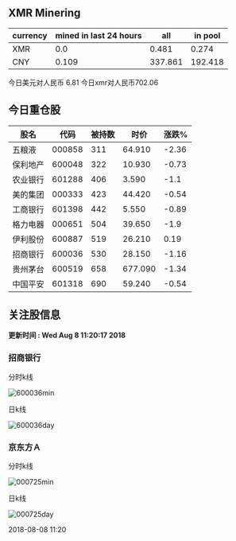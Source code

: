 ## XMR Minering

|currency|mined in last 24 hours|all|in pool|
|---|---|---|---|
|XMR|0.0|0.481|0.274|
|CNY|0.109|337.861|192.418|

今日美元对人民币 6.81	今日xmr对人民币702.06


## 今日重仓股 

|股名|代码|被持数|时价|涨跌%|
|---|---|---|---|---|
|五粮液|000858|311|64.910|-2.36|
|保利地产|600048|322|10.930|-0.73|
|农业银行|601288|406|3.590|-1.1|
|美的集团|000333|423|44.420|-0.54|
|工商银行|601398|442|5.550|-0.89|
|格力电器|000651|504|39.650|-1.9|
|伊利股份|600887|519|26.210|0.19|
|招商银行|600036|530|28.150|-1.16|
|贵州茅台|600519|658|677.090|-1.34|
|中国平安|601318|690|59.240|-0.54|

## 关注股信息
**更新时间 : Wed Aug  8 11:20:17 2018**
### 招商银行 
分时k线

![600036min](http://image.sinajs.cn/newchart/min/n/sh600036.gif)

日k线

![600036day](http://image.sinajs.cn/newchart/daily/n/sh600036.gif)

### 京东方Ａ 
分时k线

![000725min](http://image.sinajs.cn/newchart/min/n/sz000725.gif)

日k线

![000725day](http://image.sinajs.cn/newchart/daily/n/sz000725.gif)

2018-08-08 11:20